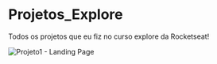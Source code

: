# Projetos_Explore
 Todos os projetos que eu fiz no curso explore da Rocketseat!



 
![Projeto1 - Landing Page](https://github.com/EmersomNunes/Projetos_Explore/assets/138039830/eb159015-4e11-471b-be37-2dbca15e3408)
